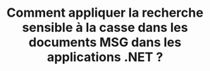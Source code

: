---
############################# Static ############################
layout: "auto-gen-gist"
draft: false
path: "fr/search/net/case-sensitive/msg/"
otherformats: PDF DOC DOT DOCX DOCM DOTX DOTM TXT ODT OTT RTF XLS XLT XLSX XLSM XLSB XLTX XLTM XLA XLAM ODS OTS CSV TSV XML PPT PPS POT PPTX PPTM POTX POTM PPSX PPSM ODP PST OST EML EMLX ONE ZIP XHTML MHTML MD CHM EPUB  FB2 

############################# Head ############################
head_title: "Appliquer la recherche de texte sensible à la casse dans les documents MSG via .NET"
head_description: "L'API GroupDocs.Search .NET permet aux programmeurs de logiciels d'appliquer une recherche de texte sensible à la casse et de trouver la séquence exacte de mots dans les documents MSG via l'API .NET."

############################# Header ############################
title: "Comment appliquer la recherche sensible à la casse dans les documents MSG dans les applications .NET ?"
description: "L'API GroupDocs.Search .NET permet aux développeurs de logiciels d'appliquer une recherche de texte sensible à la casse dans divers types de documents tels que PDF, HTML, DOCX, PPTX, XLSX et plus encore dans les applications .NET."

######################### Download Button #######################
button:
    enable: true

############################# About ############################
about:
    enable: true
    title: "Qu'est-ce que la recherche sensible à la casse et comment y parvenir via .NET ?"
    content: |
     Il existe de nombreuses techniques de recherche utiles qui peuvent aider les utilisateurs à rechercher dans divers types de documents une combinaison particulière de mots ou d'autres données. La recherche sensible à la casse est une technique très utile qui permet aux utilisateurs de rechercher des documents et des pages Web, que les lettres majuscules et minuscules soient traitées comme différentes ou égales. Par exemple, "Ordinateur", "ordinateur" et "ORDINATEUR" seront traités comme des mots dissemblables car la lettre "C" est majuscule dans le premier cas, minuscule dans le second et toutes les lettres majuscules dans le 3ème. GroupDocs.Search pour .NET est une API de recherche de documents hautes performances pratique qui permet aux créateurs de logiciels de créer des applications logicielles et des outils pour effectuer facilement la recherche de texte ainsi que l'indexation de documents. L'API prend en charge certains des formats de fichiers les plus couramment utilisés tels que PDF, HTML, e-mail Outlook, Microsoft Office Word, feuilles de calcul Excel, présentations PowerPoint, Outlook MSG, PST et bien d'autres. Une autre fonctionnalité utile est qu'il peut identifier les requêtes de recherche écrites dans une langue qui ne correspond pas à la disposition de votre clavier.

############################# content ############################
steps:
    enable: true
    block:
    - title_left: "Effectuez une recherche sensible à la casse dans MSG Documents via .NET"
      content_left: |
       L'API GroupDocs.Search .NET permet aux programmeurs de logiciels d'ajouter une fonctionnalité de recherche sensible à la casse dans leur propre application C# .NET. L'exemple de code .NET suivant illustre comment effectuer une recherche sensible à la casse avec une requête sous forme de texte dans des fichiers MSG avec seulement quelques lignes de code.

      title_right: "Appliquer la recherche sensible à la casse dans MSG Documents"
      content_right: |
         * Identifiez le chemin d'accès au dossier d'index ainsi qu'au dossier de documents.
         * Générer un index dans le dossier spécifié en appelant l'instance de la classe [Index](https://apireference.groupdocs.com/search/net/groupdocs.search/index/constructors/2)
         * Indexation des documents du dossier spécifié en appelant l'instance de la classe [Add](https://apireference.groupdocs.com/search/net/groupdocs.search.index/add/methods/1)
         * Initialise une nouvelle instance de la classe [SearchOptions](https://apireference.groupdocs.com/search/net/groupdocs.search.options/searchoptions)
         * Activation de la recherche sensible à la casse en appelant la méthode [UseCaseSensitiveSearch](https://apireference.groupdocs.com/search/net/groupdocs.search.options/searchoptions/properties/usecasesensitivesearch)
         * Définir la chaîne de recherche et commencer la recherche
         
        
      gisthash: "805df69ebb1145d5c15c212431de1395"
      gistfile: "case-sensitive_in_text_queries_dotnet.cs"

    - title_left: "Effectuer une recherche sensible à la casse sous forme d'objet via .NET"
      content_left: |
        GroupDocs.Search .NET donne aux développeurs de logiciels le pouvoir de découvrir des mots en gardant à l'esprit les lettres majuscules et minuscules dans l'application .NET. L'exemple de code .NET suivant illustre comment appliquer une recherche sensible à la casse avec une requête sous forme d'objet dans des documents MSG.

      title_right: "Effectuez une recherche sensible à la casse dans MSG Documents"
      content_right: |
        * Identifiez le chemin d'accès au dossier d'index ainsi qu'au dossier de documents.
        * Générer un index dans le dossier spécifié en appelant l'instance de la classe [Index](https://apireference.groupdocs.com/search/net/groupdocs.search/index/constructors/2)
        * Indexation des documents du dossier spécifié en appelant l'instance de la classe [Add](https://apireference.groupdocs.com/search/net/groupdocs.search.index/add/methods/1)
        * Initialise une nouvelle instance de la classe [SearchOptions](https://apireference.groupdocs.com/search/net/groupdocs.search.options/searchoptions)
        * Activation de la recherche sensible à la casse en appelant la méthode [UseCaseSensitiveSearch](https://apireference.groupdocs.com/search/net/groupdocs.search.options/searchoptions/properties/usecasesensitivesearch)
        * Création d'une requête de recherche sous forme d'objet en appelant la méthode [CreateWordQuery](https://apireference.groupdocs.com/search/net/groupdocs.search/searchquery/methods/createwordquery)
        * Lancer la recherche et afficher les résultats de la recherche
     
      gisthash: "846d0dd11f88a59d62f083e33e84286b"
      gistfile: "case-sensitive_search_in_object_queries_dotnet.cs"

    - title_left: "Configuration requise"
      content_left: |
       GroupDocs.Search pour .NET est pris en charge sur toutes les principales plates-formes et systèmes d'exploitation. Pour un guide complet de la configuration système requise, veuillez visiter [configuration système requise](https://docs.groupdocs.com/search/net/system-requirements/) avant d'exécuter le code ci-dessous, assurez-vous que les conditions préalables suivantes sont installées sur votre système:
         * Systèmes d'exploitation : Microsoft Windows, Linux, MacOS
         * Environnement de développement : Visual Studio, Xamarin, MonoDevelop etc.
         * Frameworks : .NET Framework, .NET Standard, .NET Core, Mono
         * Obtenez la dernière version de GroupDocs.Search pour les API .NET à partir de [NuGet](https://www.nuget.org/packages/GroupDocs.search/)
        
      title_right: "Pourquoi utiliser GroupDocs.Assembly"
      content_right: |
        * Création d'index de recherche en mémoire ainsi que sur disque.
        * Capacité d'indexation à partir d'un fichier, d'un flux ou d'une structure.
        * Prise en charge de l'indexation des documents protégés par mot de passe.
        * Prise en charge de la fusion de plusieurs index.
        * Filtrer le document lors de l'indexation de la recherche.
        * Prise en charge de la vérification orthographique lors de la recherche.
        * Les caractères mélangés sont entièrement pris en charge
        * Combinaison de différents types de recherche en une seule requête de recherche.
        * Prise en charge des recherches de mots simples et d'expressions régulières
        * Prise en charge complète du remplacement d'alias dans les requêtes de recherche.

demos:
    enable: true
        

more_formats:
    enable: true


back_to_top:
    enable: true
---